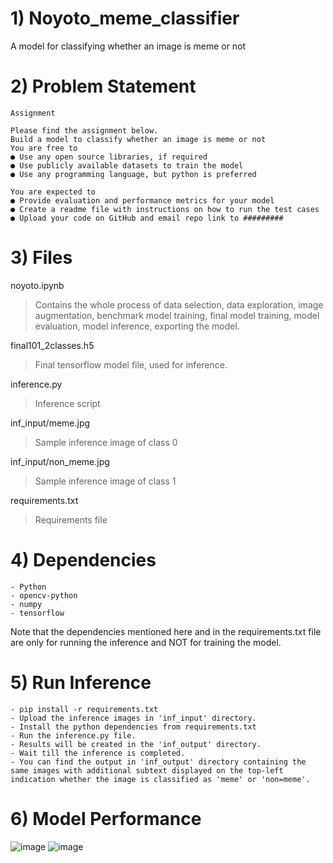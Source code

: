 # 1) Noyoto_meme_classifier
A model for classifying whether an image is meme or not

# 2) Problem Statement
```
Assignment

Please find the assignment below.
Build a model to classify whether an image is meme or not
You are free to
● Use any open source libraries, if required
● Use publicly available datasets to train the model
● Use any programming language, but python is preferred

You are expected to
● Provide evaluation and performance metrics for your model
● Create a readme file with instructions on how to run the test cases
● Upload your code on GitHub and email repo link to #########
```
# 3) Files
noyoto.ipynb 
> Contains the whole process of data selection, data exploration, image augmentation, benchmark model training, final model training, model evaluation, model inference, exporting the model.
>
final101_2classes.h5
> Final tensorflow model file, used for inference.
>
inference.py
> Inference script
>
inf_input/meme.jpg
> Sample inference image of class 0
>
inf_input/non_meme.jpg
> Sample inference image of class 1
>
requirements.txt
> Requirements file
>
# 4) Dependencies
```
- Python 
- opencv-python
- numpy
- tensorflow
```
Note that the dependencies mentioned here and in the requirements.txt file are only for running the inference and NOT for training the model.
# 5) Run Inference
```
- pip install -r requirements.txt
- Upload the inference images in 'inf_input' directory.
- Install the python dependencies from requirements.txt
- Run the inference.py file.
- Results will be created in the 'inf_output' directory.
- Wait till the inference is completed.
- You can find the output in 'inf_output' directory containing the same images with additional subtext displayed on the top-left indication whether the image is classified as 'meme' or 'non=meme'.
```
# 6) Model Performance
![image](https://github.com/Revanthmk/Noyoto_meme_classifier/assets/38763740/0ad9ff86-6592-44f4-acb2-df724508cfbb)
![image](https://github.com/Revanthmk/Noyoto_meme_classifier/assets/38763740/ca7a95da-1248-493e-b196-bd024806834c)



